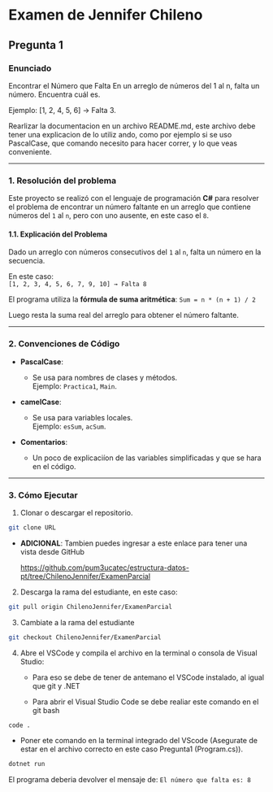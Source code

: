 # Examen de Jennifer Chileno

## Pregunta 1

### Enunciado

Encontrar el Número que Falta En un arreglo de números del 1 al n, falta un número. Encuentra cuál es. 

Ejemplo: [1, 2, 4, 5, 6] → Falta 3.

Rearlizar la documentacion en un archivo README.md, este archivo debe tener una explicacion de lo utiliz ando, como por ejemplo si se uso PascalCase, que comando necesito para hacer correr, y lo que veas conveniente. 

---

### 1. Resolución del problema  

Este proyecto se realizó con el lenguaje de programación **C#** para resolver el problema de encontrar un número faltante en un arreglo que contiene números del `1` al `n`, pero con uno ausente, en este caso el `8`.


#### 1.1. Explicación del Problema

Dado un arreglo con números consecutivos del `1` al `n`, falta un número en la secuencia. 

En este caso:  
`[1, 2, 3, 4, 5, 6, 7, 9, 10] → Falta 8`

El programa utiliza la **fórmula de suma aritmética**:
`Sum = n * (n + 1) / 2`

Luego resta la suma real del arreglo para obtener el número faltante.

---

### 2. Convenciones de Código

- **PascalCase**:  
  - Se usa para nombres de clases y métodos.  
  	Ejemplo: `Practica1`, `Main`.  

- **camelCase**:  
  - Se usa para variables locales.  
  Ejemplo: `esSum`, `acSum`.

- **Comentarios**:  
  - Un poco de explicaciíon de las variables simplificadas y que se hara en el código.

---

### 3.  Cómo Ejecutar

1. Clonar o descargar el repositorio.

```bash
git clone URL
```
- **ADICIONAL**: Tambien puedes ingresar a este enlace para tener una vista desde GitHub

	https://github.com/pum3ucatec/estructura-datos-pt/tree/ChilenoJennifer/ExamenParcial


2.  Descarga la rama del estudiante, en este caso:

```bash
git pull origin ChilenoJennifer/ExamenParcial
```
3. Cambiate a la rama del estudiante 

```bash
git checkout ChilenoJennifer/ExamenParcial
```


4. Abre el VSCode y compila el archivo en la terminal o consola de Visual Studio:

	- Para eso se debe de tener de antemano el VSCode instalado, al igual que git y .NET 

	- Para abrir el Visual Studio Code se debe realiar este comando en el git bash

```bash
code .
```

- Poner ete comando en la terminal integrado del VScode (Asegurate de estar en el archivo correcto en este caso Pregunta1 (Program.cs)).

```bash
dotnet run
```

El programa deberia devolver el mensaje de: `El número que falta es: 8`